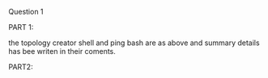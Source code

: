 Question 1

PART 1:

the topology creator shell and ping bash are as above and summary details has bee writen in their coments.

PART2:


